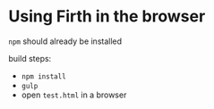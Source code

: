# Using Firth in the browser

`npm` should already be installed

build steps:

 * `npm install`
 * `gulp`
 * open `test.html` in a browser

